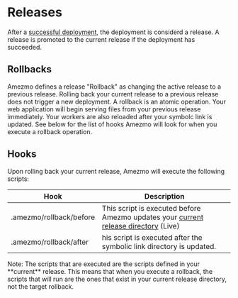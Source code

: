 # Releases

After a [successful deployment](/docs/deployments/directories#successful-deployments), the deployment is considerd a release.
A release is promoted to the current release if the deployment has succeeded.

## Rollbacks
Amezmo defines a release "Rollback" as changing the active release to a previous release. Rolling back
your current release to a previous release does not trigger a new deployment. A rollback is an atomic operation.
Your web application will begin serving files from your previous release immediately. Your workers are also
reloaded after your symbolc link is updated. See below for the list of hooks Amezmo will look for when you execute
a rollback operation.


## Hooks
Upon rolling back your current release, Amezmo will execute the following scripts:

| Hook | Description
-------|-------------
.amezmo/rollback/before | This script is executed before Amezmo updates your [current release directory](/docs/deployments/directories) (Live)
.amezmo/rollback/after | his script is executed after the symbolic link directory is updated.

<p class="alert alert-info">
    Note: The scripts that are executed are the scripts defined in your **current** release. This means that
    when you execute a rollback, the scripts that will run are the ones that exist in your current release directory,
    not the target rollback.
</p>